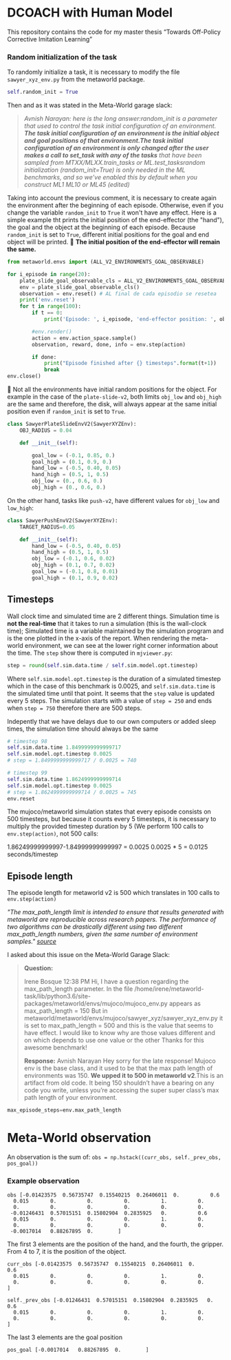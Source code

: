 # DCOACH with Human Model
This repository contains the code for my master thesis “Towards Off-Policy Corrective Imitation Learning”



### Random initialization of the task

To randomly initialize a task, it is necessary to modify the file `sawyer_xyz_env.py` from the metaworld package.

```python
self.random_init = True
```

Then and as it was stated in the Meta-World garage slack:


 > _Avnish Narayan: here is the long answer:random_init is a parameter that used to control the task initial configuration of an environment. **The task initial configuration of an environment is the initial object and goal positions of that environment.The task initial configuration of an environment is only changed after the user makes a call to set_task with any of the tasks** that have been sampled from MTXX/MLXX.train_tasks or ML.test_tasksrandom initialization (random_init=True) is only needed in the ML benchmarks, and so we’ve enabled this by default when you construct ML1 ML10 or ML45 (edited)_ 
 
Taking into account the previous comment, it is necessary to create again the environment after the beginning of each episode. Otherwise, even if you change the variable `random_init` to `True` it won't have any effect. Here is a simple example tht prints the initial position of the end-effector (the "hand"), the goal and the object at the beginning of each episode. Because `random_init` is set to `True`, different initial positions for the goal and end object will be printed.
📢 **The initial position of the end-effector will remain the same.**


```python
from metaworld.envs import (ALL_V2_ENVIRONMENTS_GOAL_OBSERVABLE)

for i_episode in range(20):
    plate_slide_goal_observable_cls = ALL_V2_ENVIRONMENTS_GOAL_OBSERVABLE["push-v2-goal-observable"]
    env = plate_slide_goal_observable_cls()
    observation = env.reset() # AL final de cada episodio se resetea
    print('env.reset')
    for t in range(100):
        if t == 0:
            print('Episode: ', i_episode, 'end-effector position: ', observation[:3],  'target position: ', observation[-3:], 'object (ball) position: ', observation[4:7])

        #env.render()
        action = env.action_space.sample()
        observation, reward, done, info = env.step(action)

        if done:
            print("Episode finished after {} timesteps".format(t+1))
            break
env.close()
```

📢 Not all the environments have initial random positions for the object. For example in the case of the `plate-slide-v2`, both limits `obj_low` and
`obj_high` are the same and therefore, the disk, will always appear at the same initial position even if `random_init` is set to `True`.


```python
class SawyerPlateSlideEnvV2(SawyerXYZEnv):
    OBJ_RADIUS = 0.04

    def __init__(self):

        goal_low = (-0.1, 0.85, 0.)
        goal_high = (0.1, 0.9, 0.)
        hand_low = (-0.5, 0.40, 0.05)
        hand_high = (0.5, 1, 0.5)
        obj_low = (0., 0.6, 0.)
        obj_high = (0., 0.6, 0.)
```
On the other hand, tasks like `push-v2`, have different values for `obj_low` and `low_high`:
```python
class SawyerPushEnvV2(SawyerXYZEnv):
    TARGET_RADIUS=0.05

    def __init__(self):
        hand_low = (-0.5, 0.40, 0.05)
        hand_high = (0.5, 1, 0.5)
        obj_low = (-0.1, 0.6, 0.02)
        obj_high = (0.1, 0.7, 0.02)
        goal_low = (-0.1, 0.8, 0.01)
        goal_high = (0.1, 0.9, 0.02)
```

## Timesteps
Wall clock time and simulated time are 2 different things. Simulation time is **not the real-time** that it takes to run a simulation (this is the wall-clock time); Simulated time is a variable maintained by the simulation program and is the one plotted in the x-axis of the report. 
When rendering the meta-world environment, we can see at the lower right corner information about the time. The `step` show there is computed in
`mjviewer.py`:

```python
step = round(self.sim.data.time / self.sim.model.opt.timestep)
```
Where `self.sim.model.opt.timestep` is the duration of a simulated timestep which in the case of this benchmark is 0.0025, and `self.sim.data.time` is the simulated time until that point.
It seems that the `step` value is updated every 5 steps. The simulation starts with a value of `step = 250` and ends when `step = 750` therefore there are 500 steps.

Indepently that we have delays due to our own computers or added sleep times, the simulation time should always be the same




```python
# timestep 98
self.sim.data.time 1.8499999999999717 
self.sim.model.opt.timestep 0.0025
# step = 1.8499999999999717 / 0.0025 = 740

# timestep 99
self.sim.data.time 1.8624999999999714
self.sim.model.opt.timestep 0.0025
# step = 1.8624999999999714 / 0.0025 = 745
env.reset
```

The mujoco/metaworld simulation states that every episode consists on 500 timesteps, but because it counts every 5 timesteps, it is necessary to multiply the provided timestep duration by 5 (We perform 100 calls to `env.step(action)`, not 500 calls:

1.86249999999997-1.84999999999997 = 0.0025
0.0025 * 5 = 0.0125 seconds/timestep

## Episode length

The episode length for metaworld v2 is 500 which translates in 100 calls to `env.step(action)` 

_"The max_path_length limit is intended to ensure that results generated with metaworld are reproducible across research papers. The performance of two algorithms can be drastically different using two different max_path_length numbers, given the same number of environment samples." 
[source](https://githubmemory.com/repo/rlworkgroup/metaworld/issues/157)_

I asked about this issue on the Meta-World Garage Slack:

>**Question:**
> 
>Irene Bosque  12:38 PM
Hi, I have a question regarding the max_path_length parameter.
In the file /home/irene/metaworld-task/lib/python3.6/site-packages/metaworld/envs/mujoco/mujoco_env.py appears as max_path_length = 150
But in metaworld/metaworld/envs/mujoco/sawyer_xyz/sawyer_xyz_env.py it is set to max_path_length = 500 and this is the value that seems to have effect. I would like to know why are those values different and on which depends to use one value or the other
Thanks for this awesome benchmark!
> 
> **Response:**
> Avnish Narayan
>Hey sorry for the late response!
>Mujoco env is the base class, and it used to be that the max path length of environments was 150. **We upped it to 500 in metaworld v2**.This is an artifact from old code. It being 150 shouldn’t have a bearing on any code you write, unless you’re accessing the super super class’s max path length of your environment. 


```python
max_episode_steps=env.max_path_length
```

# Meta-World observation

An observation is the sum of:
`obs = np.hstack((curr_obs, self._prev_obs, pos_goal))`
### Example observation
```
obs [-0.01423575  0.56735747  0.15540215  0.26406011  0.          0.6
  0.015       0.          0.          0.          1.          0.
  0.          0.          0.          0.          0.          0.
 -0.01246431  0.57015151  0.15802904  0.2835925   0.          0.6
  0.015       0.          0.          0.          1.          0.
  0.          0.          0.          0.          0.          0.
 -0.0017014   0.88267895  0.        ]
```
The first 3 elements are the position of the hand, and the fourth, the gripper. From 4 to 7, it is the position of the object.
```
curr_obs [-0.01423575  0.56735747  0.15540215  0.26406011  0.          0.6
  0.015       0.          0.          0.          1.          0.
  0.          0.          0.          0.          0.          0.        ]
```

```
self._prev_obs [-0.01246431  0.57015151  0.15802904  0.2835925   0.          0.6
  0.015       0.          0.          0.          1.          0.
  0.          0.          0.          0.          0.          0.        ]
```

The last 3 elements are the goal position
```
pos_goal [-0.0017014   0.88267895  0.        ]
```